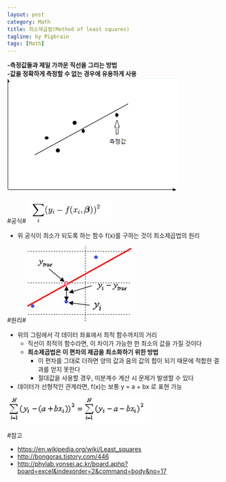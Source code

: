 ```yaml
---
layout: post
category: Math
title: 최소제곱법(Method of least squares)
tagline: by Pigbrain
tags: [Math]
---
```


<!--more-->

**-측정값들과 제일 가까운 직선을 그리는 방법**  
**-값을 정확하게 측정할 수 없는 경우에 유용하게 사용**
<img src="/assets/themes/Snail/img/Math/MethodOfLeastSquares/sample.png" alt="">    
  
#공식#
<img src="/assets/themes/Snail/img/Math/MethodOfLeastSquares/formula.png" alt="">  

* 위 공식이 최소가 되도록 하는 함수 f(x)를 구하는 것이 최소제곱법의 원리

#원리#
<img src="/assets/themes/Snail/img/Math/MethodOfLeastSquares/proof-1.png" alt="">    

* 위의 그림에서 각 데이터 좌표에서 최적 함수까지의 거리
	* 직선이 최적의 함수라면, 이 차이가 가능한 한 최소의 값을 가질 것이다
	* **최소제곱법은 이 편차의 제곱을 최소화하기 위한 방법**
		* 이 편차를 그대로 더하면 양의 값과 음의 값의 합이 되기 때문에 적합한 결과를 얻지 못한다
		* 절대값을 사용할 경우, 미분계수 계산 시 문제가 발생할 수 있다
* 데이터가 선형적인 관계라면, f(x)는 보통 y = a + bx 로 표현 가능 
	
<img src="/assets/themes/Snail/img/Math/MethodOfLeastSquares/proof-2.png" alt="">

#참고
* https://en.wikipedia.org/wiki/Least_squares
* http://bongoras.tistory.com/446
* http://phylab.yonsei.ac.kr/board.aphp?board=excel&indexorder=2&command=body&no=17